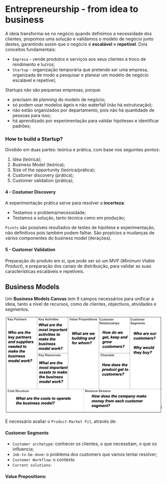 # Entrepreneurship - from idea to business

A ideia transforma-se no negócio quando definimos a necessidade dos clientes, propomos uma solução e validamos o modelo de negócio junto destes, garantindo assim que o negócio é **escalável** e **repetível**. Dois conceitos fundamentais:

- `Empresa` - vende produtos e serviços aos seus clientes a troco de rendimento e lucros;
- `Startup` - organização temporária que pretende ser uma empresa, organizada de modo a pesquisar e planear um modelo de negócio escalável e repetível;

Startups não são pequenas empresas, porque:

- precisam de *planning* do modelo de negócio;
- só podem usar modelos ágeis e não waterfall (não há estruturação);
- não estão organizados por departamento, pois não há quantidade de pessoas para isso;
- há aprendizado por experimentação para validar hipóteses e identificar padrões;

### How to build a Startup?

Dividido em duas partes: teórica e prática, com base nos seguintes pontos:

1. Idea (teórica);
2. Business Model (teórica);
3. Size of the opportunity (teórica/prática);
4. Customer discovery (prática);
5. Customer validation (prática);

#### 4 - Costumer Discovery

A experimentação prática serve para resolver a **incerteza**:

- Testamos o problema/necessidade;
- Testamos a solução, tanto técnica como em produção;

`Pivots` são possíveis resultados de testes de hipótese e experimentação, não definitivos pois também podem falhar. São propícios a mudanças de vários componentes do business model (iterações). 

#### 5 - Customer Validation

Preparação do produto em si, que pode ser só um MVP (*Minimum Viable Product*), e preparação dos canais de distribuição, para validar as suas características escaláveis e repetíveis.

## Business Models

Um **Business Models Canvas** tem 9 campos necessários para unificar a ideia, tanto a nível de recursos, como de clientes, objectivos, atividades e segmentos. 

![Business Model](../Images/Business%20Model.png)

É necessário avaliar o `Product-Market Fit`, através de:

#### Customer Segments

- `Customer archetype`: conhecer os clientes, o que necessitam, o que os influencia;
- `Job-to-be-done`: o problema dos customers que vamos tentar resolver;
- `Customer Workflow`: o contexto 
- `Current solutions`: 

#### Value Propositions:

